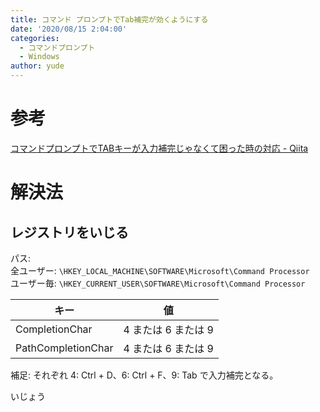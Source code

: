 ```yaml
---
title: コマンド プロンプトでTab補完が効くようにする
date: '2020/08/15 2:04:00'
categories:
  - コマンドプロンプト
  - Windows
author: yude
---
```


# 参考
[コマンドプロンプトでTABキーが入力補完じゃなくて困った時の対応 - Qiita](https://qiita.com/kinzen/items/bf20f1fbcd8224b4f80d)  

# 解決法
## レジストリをいじる
パス:  
全ユーザー: `\HKEY_LOCAL_MACHINE\SOFTWARE\Microsoft\Command Processor`  
ユーザー毎: `\HKEY_CURRENT_USER\SOFTWARE\Microsoft\Command Processor`  

|  キー  |  値  |
| ---- | ---- | 
|  CompletionChar  |  4 または 6 または 9  | 
|  PathCompletionChar  |  4 または 6 または 9  |

補足: それぞれ 4: Ctrl + D、6: Ctrl + F、9: Tab で入力補完となる。

いじょう